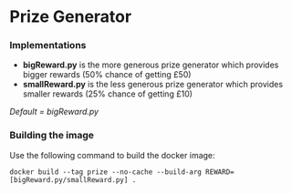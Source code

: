 # Prize Generator

### Implementations
* **bigReward.py** is the more generous prize generator which provides bigger rewards (50% chance of getting £50)
* **smallReward.py** is the less generous prize generator which provides smaller rewards (25% chance of getting £10)

_Default = bigReward.py_

### Building the image

Use the following command to build the docker image:

`docker build --tag prize --no-cache --build-arg REWARD=[bigReward.py/smallReward.py] .`
